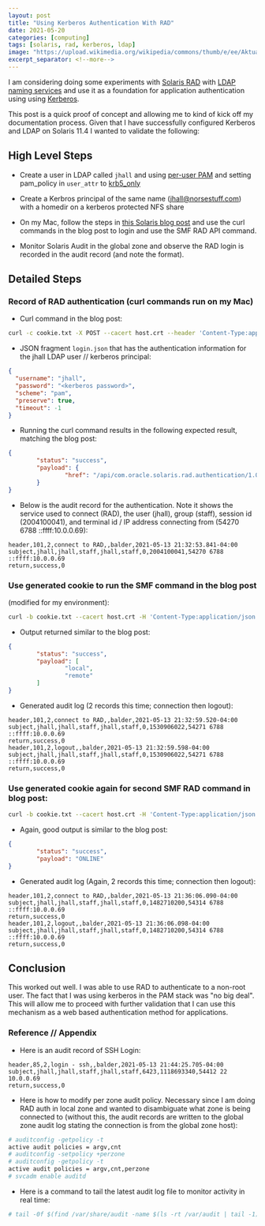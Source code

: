 ```yaml
---
layout: post
title: "Using Kerberos Authentication With RAD"
date: 2021-05-20
categories: [computing]
tags: [solaris, rad, kerberos, ldap]
image: "https://upload.wikimedia.org/wikipedia/commons/thumb/e/ee/Aktualne_logo_Oracle_Solaris_OS_OSos.png/250px-Aktualne_logo_Oracle_Solaris_OS_OSos.png"
excerpt_separator: <!--more-->
---
```


I am considering doing some experiments with [Solaris
RAD](https://docs.oracle.com/cd/E37838_01/html/E68270/gmfhf.html) with [LDAP
naming services](https://docs.oracle.com/cd/E37838_01/html/E61012/index.html)
and use it as a foundation for application authentication using using
[Kerberos](https://docs.oracle.com/cd/E37838_01/html/E61026/index.html).

<!--more-->

This post is a quick proof of concept and allowing me to kind of kick off my
documentation process. Given that I have successfully configured Kerberos and
LDAP on Solaris 11.4 I wanted to validate the following:

## High Level Steps

- Create a user in LDAP called `jhall` and using [per-user PAM](https://docs.oracle.com/cd/E37838_01/html/E61023/rbacref-6.html#OSSUPrbacref-10) and setting pam_policy in `user_attr` to [krb5_only](https://docs.oracle.com/cd/E88353_01/html/E37853/pam-user-policy-7.html#REFMAN7pam-user-policy-7)

- Create a Kerbros principal of the same name (jhall@norsestuff.com) with a
homedir on a kerberos protected NFS share

- On my Mac, follow the steps in [this Solaris blog post](https://blogs.oracle.com/solaris/managing-oracle-solaris-through-rest) and use the curl commands in the blog post to login and use the SMF RAD API command.

- Monitor Solaris Audit in the global zone and observe the RAD login is
recorded in the audit record (and note the format).

## Detailed Steps

### Record of RAD authentication (curl commands run on my Mac)

- Curl command in the blog post:

```bash
curl -c cookie.txt -X POST --cacert host.crt --header 'Content-Type:application/json' --data '@login.json' https://balder.norsestuff.com:6788/api/authentication/1.0/Session/
```

- JSON fragment `login.json` that has the authentication information for the
jhall LDAP user // kerberos principal:

```json
{
  "username": "jhall",
  "password": "<kerberos password>",
  "scheme": "pam",
  "preserve": true,
  "timeout": -1
}
```

- Running the curl command results in the following expected result, matching
the blog post:

```json
{
        "status": "success",
        "payload": {
                "href": "/api/com.oracle.solaris.rad.authentication/1.0/Session/_rad_reference/3328"
        }
}
```

- Below is the audit record for the authentication. Note it shows the service
used to connect (RAD), the user (jhall), group (staff), session id
(2004100041), and terminal id / IP address connecting from (54270 6788
::ffff:10.0.0.69):

```csv
header,101,2,connect to RAD,,balder,2021-05-13 21:32:53.841-04:00
subject,jhall,jhall,staff,jhall,staff,0,2004100041,54270 6788 ::ffff:10.0.0.69
return,success,0
```

### Use generated cookie to run the SMF command in the blog post

(modified for my environment):

```bash
curl -b cookie.txt --cacert host.crt -H 'Content-Type:application/json' -X GET https://balder.norsestuff.com:6788/api/com.oracle.solaris.rad.smf/1.0/Service/system%2Frad/instances
```

- Output returned similar to the blog post:

```json
{
        "status": "success",
        "payload": [
                "local",
                "remote"
        ]
}
```

- Generated audit log (2 records this time; connection then logout):

```csv
header,101,2,connect to RAD,,balder,2021-05-13 21:32:59.520-04:00
subject,jhall,jhall,staff,jhall,staff,0,1530906022,54271 6788 ::ffff:10.0.0.69
return,success,0
header,101,2,logout,,balder,2021-05-13 21:32:59.598-04:00
subject,jhall,jhall,staff,jhall,staff,0,1530906022,54271 6788 ::ffff:10.0.0.69
return,success,0
```

### Use generated cookie again for second SMF RAD command in blog post:

```bash
curl -b cookie.txt --cacert host.crt -H 'Content-Type:application/json' -X GET https://balder.norsestuff.com:6788/api/com.oracle.solaris.rad.smf/1.0/Instance/system%2Frad,remote/state
```

- Again, good output is similar to the blog post:

```json
{
        "status": "success",
        "payload": "ONLINE"
}
```

- Generated audit log (Again, 2 records this time; connection then logout):

```csv
header,101,2,connect to RAD,,balder,2021-05-13 21:36:06.090-04:00
subject,jhall,jhall,staff,jhall,staff,0,1482710200,54314 6788 ::ffff:10.0.0.69
return,success,0
header,101,2,logout,,balder,2021-05-13 21:36:06.098-04:00
subject,jhall,jhall,staff,jhall,staff,0,1482710200,54314 6788 ::ffff:10.0.0.69
return,success,0
```

## Conclusion

This worked out well. I was able to use RAD to authenticate to a non-root user. The fact that I was using kerberos in the PAM stack was "no big deal". This will allow me to proceed with further validation that I can use this mechanism as a web based authentication method for applications.



### Reference // Appendix

- Here is an audit record of SSH Login:

```csv
header,85,2,login - ssh,,balder,2021-05-13 21:44:25.705-04:00
subject,jhall,jhall,staff,jhall,staff,6423,1118693340,54412 22 10.0.0.69
return,success,0
```

- Here is how to modify per zone audit policy. Necessary since I am doing
RAD auth in local zone and wanted to disambiguate what zone is being connected
to (without this, the audit records are written to the global zone audit log
stating the connection is from the global zone host):

```bash
# auditconfig -getpolicy -t
active audit policies = argv,cnt
# auditconfig -setpolicy +perzone
# auditconfig -getpolicy -t
active audit policies = argv,cnt,perzone
# svcadm enable auditd
```

- Here is a command to tail the latest audit log file to monitor activity in
real time:

```bash
# tail -0f $(find /var/share/audit -name $(ls -rt /var/audit | tail -1)) | praudit -x
```


